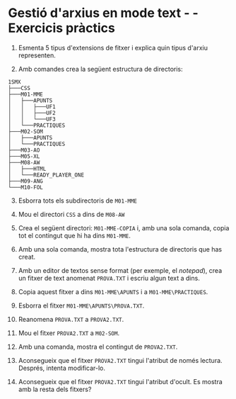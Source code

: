 Gestió d'arxius en mode text -  - Exercicis pràctics
====================================

1. Esmenta 5 tipus d'extensions de fitxer i explica quin tipus d'arxiu representen.

2. Amb comandes crea la següent estructura de directoris:

```
1SMX
├───CSS
├───M01-MME
│   ├───APUNTS
│   │   ├───UF1
│   │   ├───UF2
│   │   └───UF3
│   └───PRACTIQUES
├───M02-SOM
│   ├───APUNTS
│   └───PRACTIQUES
├───M03-AO
├───M05-XL
├───M08-AW
│   ├───HTML
│   └───READY_PLAYER_ONE
├───M09-ANG
└───M10-FOL
```

3. Esborra tots els subdirectoris de `M01-MME`

4. Mou el directori `CSS` a dins de `M08-AW`

5. Crea el següent directori: `M01-MME-COPIA` i, amb una sola comanda, copia tot el contingut que hi ha dins `M01-MME`.

6. Amb una sola comanda, mostra tota l'estructura de directoris que has creat.

7. Amb un editor de textos sense format (per exemple, el _notepad_), crea un fitxer de text anomenat `PROVA.TXT` i escriu algun text a dins.

8. Copia aquest fitxer a dins `M01-MME\APUNTS` i a `M01-MME\PRACTIQUES`.

9. Esborra el fitxer  `M01-MME\APUNTS\PROVA.TXT`.

10. Reanomena `PROVA.TXT` a `PROVA2.TXT`.

11. Mou el fitxer `PROVA2.TXT` a `M02-SOM`.

12. Amb una comanda, mostra el contingut de `PROVA2.TXT`.

13. Aconsegueix que el fitxer `PROVA2.TXT` tingui l'atribut de només lectura. Després, intenta modificar-lo.

14. Aconsegueix que el fitxer `PROVA2.TXT` tingui l'atribut d'ocult. Es mostra amb la resta dels fitxers?